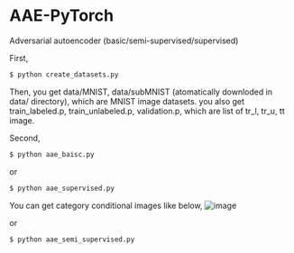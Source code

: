 # AAE-PyTorch
Adversarial autoencoder (basic/semi-supervised/supervised)

First, 

```bash
$ python create_datasets.py
```

Then, you get data/MNIST, data/subMNIST (atomatically downloded in data/ directory), which are MNIST image datasets.
you also get train_labeled.p, train_unlabeled.p, validation.p, which are list of tr_l, tr_u, tt image.

Second,

```bash
$ python aae_baisc.py
```
or


```bash
$ python aae_supervised.py
```
You can get category conditional images like below,
![image](https://user-images.githubusercontent.com/51259168/141420652-db958bc1-251f-42c9-a8eb-02a2e31c2343.png)


or


```bash
$ python aae_semi_supervised.py
```
